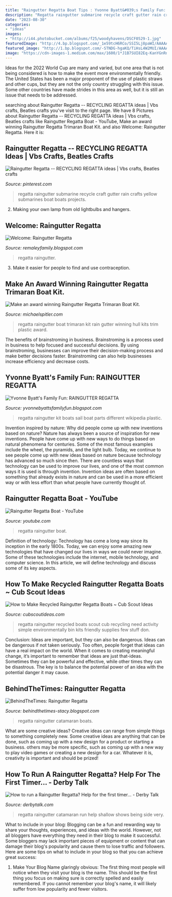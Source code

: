 ```yaml
---
title: "Raingutter Regatta Boat Tips : Yvonne Byatt&#039;s Family Fun: Raingutter Regatta"
description: "Regatta raingutter submarine recycle craft gutter rain crafts yellow submarines boat boats projects"
date: "2023-08-30"
categories:
- "ideas"
images:
- "http://i44.photobucket.com/albums/f25/woodyhavens/DSCF0529-1.jpg"
featuredImage: "http://4.bp.blogspot.com/_1e59tcH6RCo/SSI5Lj8paWI/AAAAAAAACh4/dsMbgxHCI9Y/s400/100_4825.JPG"
featured_image: "http://1.bp.blogspot.com/-STNDG-hgaKQ/TiHsL4W2MUI/AAAAAAAAAoU/-QeDFgsluFM/s400/Raingutter_regatta_parts.jpg"
image: "https://cdn-images-1.medium.com/max/1600/1*J1B7SUI82Eq-KanYGnRn-Q.jpeg"
---
```



Ideas for the 2022 World Cup are many and varied, but one area that is not being considered is how to make the event more environmentally friendly. The United States has been a major proponent of the use of plastic straws and other cups, but they are not the only country struggling with this issue. Some other countries have made strides in this area as well, but it is still an issue that needs to be addressed.

	

		
searching about Raingutter Regatta -- RECYCLING REGATTA ideas | Vbs crafts, Beatles crafts you've visit to the right page. We have 8 Pictures about Raingutter Regatta -- RECYCLING REGATTA ideas | Vbs crafts, Beatles crafts like Raingutter Regatta Boat - YouTube, Make an award winning Raingutter Regatta Trimaran Boat Kit. and also Welcome: Raingutter Regatta. Here it is:
		
    
## Raingutter Regatta -- RECYCLING REGATTA Ideas | Vbs Crafts, Beatles Crafts

<img loading=lazy src="https://i.pinimg.com/originals/47/6d/f4/476df4b6530dcddb6f51bc59b816ca9a.jpg" onerror="this.onerror=null;this.src='https://tse3.mm.bing.net/th?id=OIP.r7tv4Uk5Vh6QMSmN_pLWywHaEE&amp;pid=15.1';" alt="Raingutter Regatta -- RECYCLING REGATTA ideas | Vbs crafts, Beatles crafts">

_Source: pinterest.com_

>regatta raingutter submarine recycle craft gutter rain crafts yellow submarines boat boats projects. 

	

2. Making your own lamp from old lightbulbs and hangers.

    
## Welcome: Raingutter Regatta

<img loading=lazy src="http://2.bp.blogspot.com/-uoZrMY5Wl0s/TaH13pHksMI/AAAAAAAACmY/8Krihc2dpjs/s1600/regatta1.jpg" onerror="this.onerror=null;this.src='https://tse2.mm.bing.net/th?id=OIP.CrQ0JtgU9Hme3EWHojK0kQHaN6&amp;pid=15.1';" alt="Welcome: Raingutter Regatta">

_Source: remaleyfamily.blogspot.com_

>regatta raingutter. 

	

3. Make it easier for people to find and use contraception.

    
## Make An Award Winning Raingutter Regatta Trimaran Boat Kit.

<img loading=lazy src="https://cdn-images-1.medium.com/max/1600/1*J1B7SUI82Eq-KanYGnRn-Q.jpeg" onerror="this.onerror=null;this.src='https://tse3.mm.bing.net/th?id=OIP.SSeOdLfO0uhY1dTvyTskPgHaFj&amp;pid=15.1';" alt="Make an award winning Raingutter Regatta Trimaran Boat Kit.">

_Source: michaelspitler.com_

>regatta raingutter boat trimaran kit rain gutter winning hull kits trim plastic award. 

	

The benefits of brainstroming in business.
Brainstroming is a process used in business to help focused and successful decisions. By using brainstroming, businesses can improve their decision-making process and make better decisions faster. Brainstroming can also help businesses increase efficiency and decrease costs.

    
## Yvonne Byatt&#039;s Family Fun: RAINGUTTER REGATTA

<img loading=lazy src="http://1.bp.blogspot.com/-STNDG-hgaKQ/TiHsL4W2MUI/AAAAAAAAAoU/-QeDFgsluFM/s400/Raingutter_regatta_parts.jpg" onerror="this.onerror=null;this.src='https://tse4.mm.bing.net/th?id=OIP.-NklW9hP-Jprc3itL2xTvAHaH7&amp;pid=15.1';" alt="Yvonne Byatt&#039;s Family Fun: RAINGUTTER REGATTA">

_Source: yvonnebyattsfamilyfun.blogspot.com_

>regatta raingutter kit boats sail boat parts different wikipedia plastic. 

	

Invention inspired by nature: Why did people come up with new inventions based on nature?
Nature has always been a source of inspiration for new inventions. People have come up with new ways to do things based on natural phenomena for centuries. Some of the most famous examples include the wheel, the pyramids, and the light bulb. Today, we continue to see people come up with new ideas based on nature because technology has advanced so much since then. There are countless ways that technology can be used to improve our lives, and one of the most common ways it is used is through invention. Invention ideas are often based on something that already exists in nature and can be used in a more efficient way or with less effort than what people have currently thought of.

    
## Raingutter Regatta Boat - YouTube

<img loading=lazy src="http://i.ytimg.com/vi/lwxeE8VlNUo/maxresdefault.jpg" onerror="this.onerror=null;this.src='https://tse4.mm.bing.net/th?id=OIP.KGvxcGNv_uIrjPgpjuUURAHaEK&amp;pid=15.1';" alt="Raingutter Regatta Boat - YouTube">

_Source: youtube.com_

>regatta raingutter boat. 

	

Definition of technology:
Technology has come a long way since its inception in the early 1800s. Today, we can enjoy some amazing new technologies that have changed our lives in ways we could never imagine. Some of these technologies include the internet, mobile technology, and computer science. In this article, we will define technology and discuss some of its key aspects.

    
## How To Make Recycled Raingutter Regatta Boats ~ Cub Scout Ideas

<img loading=lazy src="https://cubscoutideas.com/wp-content/uploads/2018/01/recycled-raingutter-regatta-boats-fb.jpg" onerror="this.onerror=null;this.src='https://tse2.mm.bing.net/th?id=OIP.VCh__NvHDs0nAlohYFkvBwHaD4&amp;pid=15.1';" alt="How to Make Recycled Raingutter Regatta Boats ~ Cub Scout Ideas">

_Source: cubscoutideas.com_

>regatta raingutter recycled boats scout cub recycling need activity simple environmentally bin kits friendly supplies few stuff don. 

	

Conclusion: Ideas are important, but they can also be dangerous.
Ideas can be dangerous if not taken seriously. Too often, people forget that ideas can have a real impact on the world. When it comes to creating meaningful change, it’s important to remember that ideas are just that-ideas. Sometimes they can be powerful and effective, while other times they can be disastrous. The key is to balance the potential power of an idea with the potential danger it may cause.

    
## BehindTheTimes: Raingutter Regatta

<img loading=lazy src="http://4.bp.blogspot.com/_1e59tcH6RCo/SSI5Lj8paWI/AAAAAAAACh4/dsMbgxHCI9Y/s400/100_4825.JPG" onerror="this.onerror=null;this.src='https://tse4.mm.bing.net/th?id=OIP.LLsPaPTEaZjrObxWKg0_3QAAAA&amp;pid=15.1';" alt="BehindTheTimes: Raingutter Regatta">

_Source: behindthetimes-stacy.blogspot.com_

>regatta raingutter catamaran boats. 

	

What are some creative ideas?
Creative ideas can range from simple things to something completely new. Some creative ideas are anything that can be done, such as coming up with a new design for a product or starting a business. others may be more specific, such as coming up with a new way to play video games or creating a new design for a car. Whatever it is, creativity is important and should be prized!

    
## How To Run A Raingutter Regatta? Help For The First Timer... - Derby Talk

<img loading=lazy src="http://i44.photobucket.com/albums/f25/woodyhavens/DSCF0529-1.jpg" onerror="this.onerror=null;this.src='https://tse1.mm.bing.net/th?id=OIP.gp7CPx6umpPammCFQtqs_AHaFj&amp;pid=15.1';" alt="How to run a Raingutter Regatta? Help for the first timer... - Derby Talk">

_Source: derbytalk.com_

>regatta raingutter catamaran run help shallow shows being side very. 

	

What to include in your blog:
Blogging can be a fun and rewarding way to share your thoughts, experiences, and ideas with the world. However, not all bloggers have everything they need in their blog to make it successful. Some bloggers may lack important pieces of equipment or content that can damage their blog's popularity and cause them to lose traffic and followers. Here are some tips on what to include in your blog so that you can achieve great success:
1. Make Your Blog Name glaringly obvious: The first thing most people will notice when they visit your blog is the name. This should be the first thing you focus on making sure is correctly spelled and easily remembered. If you cannot remember your blog's name, it will likely suffer from low popularity and fewer visitors.



